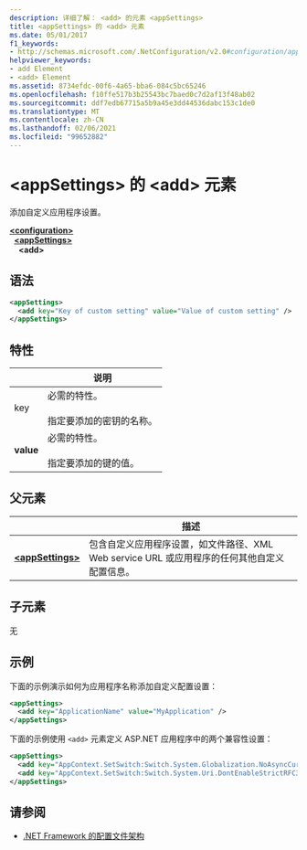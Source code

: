 ```yaml
---
description: 详细了解： <add> 的元素 <appSettings>
title: <appSettings> 的 <add> 元素
ms.date: 05/01/2017
f1_keywords:
- http://schemas.microsoft.com/.NetConfiguration/v2.0#configuration/appSettings/add
helpviewer_keywords:
- add Element
- <add> Element
ms.assetid: 8734efdc-00f6-4a65-bba6-084c5bc65246
ms.openlocfilehash: f10ffe517b3b25543bc7baed0c7d2af13f48ab02
ms.sourcegitcommit: ddf7edb67715a5b9a45e3dd44536dabc153c1de0
ms.translationtype: MT
ms.contentlocale: zh-CN
ms.lasthandoff: 02/06/2021
ms.locfileid: "99652882"
---
```

# <a name="add-element-for-appsettings"></a>\<appSettings> 的 \<add> 元素

添加自定义应用程序设置。

[**\<configuration>**](../configuration-element.md)\
&nbsp;&nbsp;[**\<appSettings>**](appsettings-element-for-configuration.md)\
&nbsp;&nbsp;&nbsp;&nbsp;**\<add>**

## <a name="syntax"></a>语法

```xml
<appSettings>
  <add key="Key of custom setting" value="Value of custom setting" />
</appSettings>
```

## <a name="attributes"></a>特性

|           | 说明 |
| --------- | ----------- |
| key    | 必需的特性。<br><br>指定要添加的密钥的名称。 |
| **value** | 必需的特性。<br><br>指定要添加的键的值。 |

## <a name="parent-element"></a>父元素

|     | 描述 |
| --- | ----------- |
| [**\<appSettings>**](appsettings-element-for-configuration.md) | 包含自定义应用程序设置，如文件路径、XML Web service URL 或应用程序的任何其他自定义配置信息。 |

## <a name="child-elements"></a>子元素

无

## <a name="example"></a>示例

下面的示例演示如何为应用程序名称添加自定义配置设置：

```xml
<appSettings>
  <add key="ApplicationName" value="MyApplication" />
</appSettings>
```

下面的示例使用 `<add>` 元素定义 ASP.NET 应用程序中的两个兼容性设置：

```xml
<appSettings>
  <add key="AppContext.SetSwitch:Switch.System.Globalization.NoAsyncCurrentCulture" value="true" />
  <add key="AppContext.SetSwitch:Switch.System.Uri.DontEnableStrictRFC3986ReservedCharacterSets" value="true" />
</appSettings>
```

## <a name="see-also"></a>请参阅

- [.NET Framework 的配置文件架构](../index.md)
